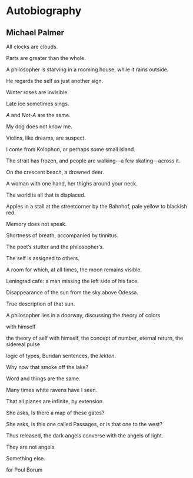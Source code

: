 # Autobiography
## Michael Palmer
All clocks are clouds.

Parts are greater than the whole.

A philosopher is starving in a rooming house, while it rains outside.

He regards the self as just another sign.

Winter roses are invisible.

Late ice sometimes sings.


 _A_ and _Not-A_ are the same.

My dog does not know me.

Violins, like dreams, are suspect.

I come from Kolophon, or perhaps some small island.

The strait has frozen, and people are walking—a few skating—across it.

On the crescent beach, a drowned deer.


A woman with one hand, her thighs around your neck.

The world is all that is displaced.

Apples in a stall at the streetcorner by the Bahnhof, pale yellow to blackish
red.

Memory does not speak.

Shortness of breath, accompanied by tinnitus.

The poet’s stutter and the philosopher’s.


The self is assigned to others.

A room for which, at all times, the moon remains visible.

Leningrad cafe: a man missing the left side of his face.

Disappearance of the sun from the sky above Odessa.

True description of that sun.

A philosopher lies in a doorway, discussing the theory of colors


with himself

the theory of self with himself, the concept of number, eternal return, the
sidereal pulse

logic of types, Buridan sentences, the _lekton_.

Why now that smoke off the lake?

Word and things are the same.

Many times white ravens have I seen.


That all planes are infinite, by extension.

She asks, Is there a map of these gates?

She asks, Is this one called Passages, or is that one to the west?

Thus released, the dark angels converse with the angels of light.

They are not angels.

Something else.


for Poul Borum